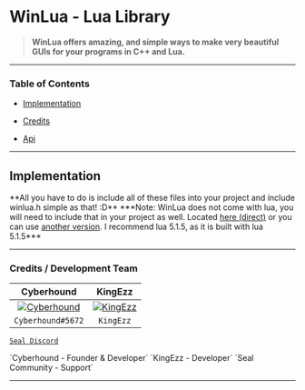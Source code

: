 # WinLua - Lua Library

> **WinLua offers amazing, and simple ways to make
> very beautiful GUIs for your programs in C++ and Lua.**

---

### Table of Contents
- [Implementation](#implementation)
- [Credits](#credits)

- [Api](/doc/api.html)

---

<a name="implementation"></a>
## Implementation

<p>
**All you have to do is include all of these files into your project and include winlua.h
simple as that! :D**
***Note: WinLua does not come with lua, you will need to include that
in your project as well. Located <a href="https://www.lua.org/ftp/lua-5.1.5.tar.gz">here (direct)</a> or you can use <a href="https://www.lua.org/versions.html">another version</a>. I recommend lua 5.1.5, as it is built with lua 5.1.5***
</p>

---

<a name="credits"></a>
### Credits / Development Team

| <a>**Cyberhound**</a> | <a>**KingEzz**</a> |
| :---: | :---: |
| [![Cyberhound](https://avatars0.githubusercontent.com/u/28367274?v=4&s=150)]()    | [![KingEzz](https://avatars1.githubusercontent.com/u/10615188?s=150&v=4)]()
| <a>`Cyberhound#5672`</a> | <a>`KingEzz`</a> |

<a href="https://discord.gg/rapUxNa" target="_blank">`Seal Discord`</a>

<a>
`Cyberhound - Founder & Developer`
`KingEzz - Developer`
`Seal Community - Support`
</a>

---
